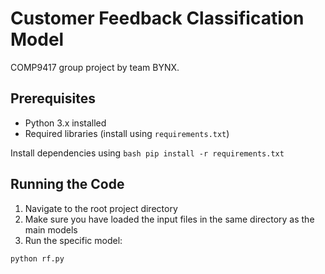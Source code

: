 # Customer Feedback Classification Model

COMP9417 group project by team BYNX.

## Prerequisites
- Python 3.x installed
- Required libraries (install using `requirements.txt`)

Install dependencies using
    ```bash
    pip install -r requirements.txt
    ```

## Running the Code
1. Navigate to the root project directory
2. Make sure you have loaded the input files in the same directory as the main models
2. Run the specific model:
```bash
python rf.py
```
